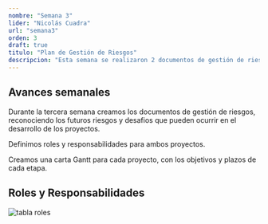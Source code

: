 ```yaml
---
nombre: "Semana 3"
lider: "Nicolás Cuadra"
url: "semana3"
orden: 3
draft: true
titulo: "Plan de Gestión de Riesgos"
descripcion: "Esta semana se realizaron 2 documentos de gestión de riesgos, uno para cada proyecto, y se crearon 2 cartas Gantt."
---
```


## Avances semanales

Durante la tercera semana creamos los documentos de gestión de riesgos, reconociendo los futuros riesgos y desafios que pueden ocurrir en el desarrollo de los proyectos.

Definimos roles y responsabilidades para ambos proyectos.

Creamos una carta Gantt para cada proyecto, con los objetivos y plazos de cada etapa.

## Roles y Responsabilidades

![tabla roles](/blog-gpt/roles.png)